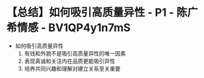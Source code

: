 # 【总结】如何吸引高质量异性 - P1 - 陈广希情感 - BV1QP4y1n7mS

-   如何吸引高质量异性
    1.  有钱和外貌不是吸引高质量异性的唯一因素
    2.  表现真诚和关注内在品质更能吸引异性
    3.  培养共同兴趣和理解对建立关系至关重要